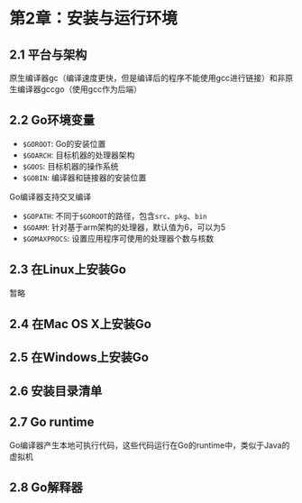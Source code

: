 # 第2章：安装与运行环境

## 2.1 平台与架构

原生编译器gc（编译速度更快，但是编译后的程序不能使用gcc进行链接）和非原生编译器gccgo（使用gcc作为后端）

## 2.2 Go环境变量

- `$GOROOT`: Go的安装位置
- `$GOARCH`: 目标机器的处理器架构
- `$GOOS`: 目标机器的操作系统
- `$GOBIN`: 编译器和链接器的安装位置

Go编译器支持交叉编译

- `$GOPATH`: 不同于`$GOROOT`的路径，包含`src`、`pkg`、`bin`
- `$GOARM`: 针对基于arm架构的处理器，默认值为6，可以为5
- `$GOMAXPROCS`: 设置应用程序可使用的处理器个数与核数 

## 2.3 在Linux上安装Go

暂略

## 2.4 在Mac OS X上安装Go

## 2.5 在Windows上安装Go

## 2.6 安装目录清单

## 2.7 Go runtime

Go编译器产生本地可执行代码，这些代码运行在Go的runtime中，类似于Java的虚拟机

## 2.8 Go解释器